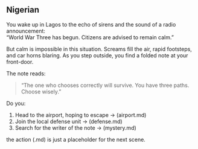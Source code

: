 ## Nigerian  
You wake up in Lagos to the echo of sirens and the sound of a radio announcement:  
“World War Three has begun. Citizens are advised to remain calm.”  

But calm is impossible in this situation.
Screams fill the air, rapid footsteps, and car horns blaring.
As you step outside, you find a folded note at your front-door.

The note reads:  

> “The one who chooses correctly will survive. 
> You have three paths. Choose wisely.”

Do you:  
1. Head to the airport, hoping to escape → (airport.md)  
2. Join the local defense unit → (defense.md)  
3. Search for the writer of the note → (mystery.md)

the action (.md) is just a placeholder for the next scene.